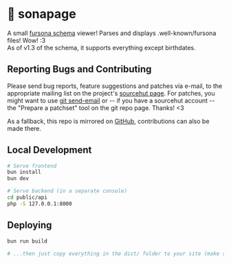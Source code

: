 # 🐾 sonapage

A small [fursona schema](https://github.com/pyrox0/fursona-schema) viewer! Parses and displays .well-known/fursona files! Wow! :3  
As of v1.3 of the schema, it supports everything except birthdates.

## Reporting Bugs and Contributing

Please send bug reports, feature suggestions and patches via e-mail, to the appropriate mailing list on the project's [sourcehut page](https://sr.ht/~sleepycrow/sonapage/). For patches, you might want to use [git send-email](https://git-send-email.io) or -- if you have a sourcehut account -- the "Prepare a patchset" tool on the git repo page. Thanks! <3

As a fallback, this repo is mirrored on [GitHub](https://github.com/sleepycrow/sonapage/), contributions can also be made there.

## Local Development

```sh
# Serve frontend
bun install
bun dev

# Serve backend (in a separate console)
cd public/api
php -S 127.0.0.1:8000
```

## Deploying

```sh
bun run build

# ...then just copy everything in the dist/ folder to your site (make sure you get the hidden, dot-prefixed files!)
```

